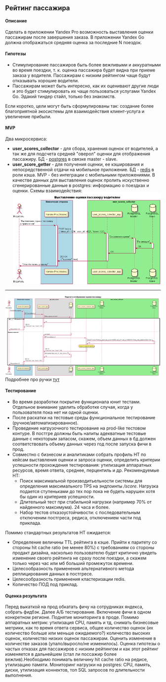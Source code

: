 **Рейтинг пассажира**
----

#### Описание
Сделать в приложении Yandex Pro возможность выставления оценки пассажирам после завершения заказа. В приложении Yandex Go должна отображаться средняя оценка за последние N поездок.
#### Гипотезы
- Стимулирование пассажиров быть более вежливыми и аккуратными во время поездки, т. к. оценка пассажира будет видна при приеме заказа у водителя. Пассажирам с низким рейтингом чаще будут отказывать хорошие водители.
- Пассажирам может быть интересно, как их оценивают другие люди и это будет стимулировать их чаще пользоваться услугами Yandex Go. Эдакий тиндер стайл, только без знакомств.

Если коротко, цели могут быть сформулированы так: создание более благоприятной экосистемы для взаимодействия клиент-услуга и увеличение прибыли.

#### MVP
Два микросервиса:
- **user_scores_collector** - для сбора, хранения оценок от водителей, а так же для подсчета средней "оверол" оценки для отображения пассажиру. БД - [postgres](https://www.postgresql.org/) в связке master - slave.
- **user_score_getter** - для получения оценки, ее кэширования и непосредственной отдачи на мобильное приложение. БД - [redis](https://redis.io/) в роли кэша.
MVP - без интеграции с мобильными приложениями. В качестве данных для выставления оценок пролить искуственно сгенерированные данные в postgres: информацию о поездках и оценки.
Схемы взаимодействия:
![](./users_scores_collector.png)
---
![](./get_user_score.png)
Подробнее про ручки [тут](https://app.swaggerhub.com/apis/NameLeSS-93/user_scores_collector/1.0.0#/)

#### Тестирование

- Во время разработки покрытие функционала юнит тестами. Отдельное внимание уделить обработке случая, когда у пользователя пока нет ни одной оценки.
- После раскатки на тестовые среды функциональное тестирование (ручное/автоматизированное).
- Проведение нагрузочного тестирование на prod-like тестовом контуре. В постгре должны быть налиты адекватные тестовые данные с некоторым запасом, скажем, объем данных в бд должен соответствовать объему данных через год после запуска фичи в прод.
- Совместно с бизнесом и аналитиками собрать профиль НТ по кейсам выставления оценки и запроса оценки, определить критерии успешности прохождения тестирования: утилизация аппаратных ресурсов, время ответа, среднее, перцентиль и др.
Рекомендуемые НТ: 
    - Поиск максимальной производитьельности системы для определения максимального TPS на эндпоинты */score*. Нагрузка подается ступеньками до тех пор пока не будеть нарушен хотя бы один из критериев успешности.
    - Длительный тест при стабильной нагрузки (например 70% от найденного максимума). 24 часа и более.
    - Набор тестов отказоустойчивости: с последовательным отключеним постгреса, редиса, отключением части под приклада.

Помимо стандартных результатов НТ ожидается:
- Определение величины TTL рейтинга в кэше. Прийти к паритету со стороны hit cache ratio (не менее 80%) с требованиям со стороны продакт дизайна, насколько пользователю будет критично увидеть изменение своего рейтинга не сразу после поездки, а скажем только через час или мб больший промежуток времени.
 - Целесообразность применения альтернативного метода реплицирования данных в постгресе.
- Целесообразность применения кластеризации redis.
- Количество ПОД под приклад.

#### Оценка результата
Перед выкаткой на прод обкатать фичу на сотрудниках яндекса, собрать фидбэк. Далее А/Б тестирование. Включение фичи в одном конкретном регионе.
Поднятие мониторинга в проде. Помимо аппаратных метрик: утилизация CPU, память и тд, снимать бизнесовые метрики, как то время ответа сервиса, общее количество оценок (их количество больше или меньше ожидаемого?) количество высоких оценок, количество низких оценок пассажирам. Оценить изменение в количестве заказов (упало/выросло/не изменилось). Оценка гипотезы о частых отказах для пассажиров с низким рейтингом и как этот рейтинг изменяется в дальнейшем (стал ли поссажир более вежлив).Необходимо понимать величину hit cache ratio на редисе, утилизацию памяти. Мониторинг нагрузки на postgres: CPU, память, диски, утилизация коннектов, топ SQL запросов по длительности выполнения.